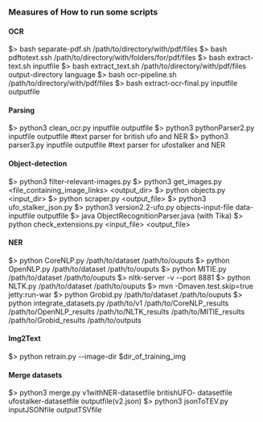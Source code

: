 ### Measures of How to run some scripts
#### OCR
$> bash separate-pdf.sh /path/to/directory/with/pdf/files
$> bash pdftotext.ssh /path/to/directory/with/folders/for/pdf/files
$> bash extract-text.sh inputfile
$> bash extract_text.sh /path/to/directory/with/pdf/files output-directory language
$> bash ocr-pipeline.sh /path/to/directory/with/pdf/files
$> bash extract-ocr-final.py inputfile outputfile
#### Parsing
$> python3 clean_ocr.py inputfile outputfile 
$> python3 pythonParser2.py inputfile outputfile #text parser for british ufo and NER
$> python3 parser3.py inputfile outputfile #text parser for ufostalker and NER
#### Object-detection 
$> python3 filter-relevant-images.py 
$> python3 get_images.py <file_containing_image_links> <output_dir>
$> python objects.py <input_dir>
$> python scraper.py <output_file>
$> python3 ufo_stalker_json.py
$> python3 version2.2-ufo.py objects-input-file data-inputfile outputfile
$> java ObjectRecognitionParser.java (with Tika)
$> python check_extensions.py <input_file> <output_file>
#### NER
$> python CoreNLP.py /path/to/dataset /path/to/ouputs
$> python OpenNLP.py /path/to/dataset /path/to/ouputs
$> python MITIE.py /path/to/dataset /path/to/ouputs
$> nltk-server -v --port 8881
$> python NLTK.py /path/to/dataset /path/to/ouputs 
$> mvn -Dmaven.test.skip=true jetty:run-war 
$> python Grobid.py /path/to/dataset /path/to/ouputs
$> python integrate_datasets.py /path/to/v1 /path/to/CoreNLP_results /path/to/OpenNLP_results /path/to/NLTK_results /path/to/MITIE_results /path/to/Grobid_results /path/to/outputs
#### Img2Text
$> python retrain.py --image-dir $dir_of_training_img
#### Merge datasets
$> python3 merge.py v1withNER-datasetfile britishUFO- datasetfile ufostalker-datasetfile outputfile(v2.json)
$> python3 jsonToTEV.py inputJSONfile outputTSVfile

